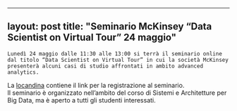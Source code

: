 
---
layout: post
title:  "Seminario McKinsey &#8220;Data Scientist on Virtual Tour&#8221; 24 maggio"
---
	Lunedì 24 maggio dalle 11:30 alle 13:00 si terrà il seminario online dal titolo “Data Scientist on Virtual Tour” in cui la società McKinsey presenterà alcuni casi di studio affrontati in ambito advanced analytics.   
La [locandina](http://inginformatica.uniroma2.it/media/Data_scientists_Univ_Studi_Roma_Tor_Vergata_May_24_2021.pdf) contiene il link per la registrazione al seminario.   
Il seminario è organizzato nell’ambito del corso di Sistemi e Architetture per Big Data, ma è aperto a tutti gli studenti interessati.